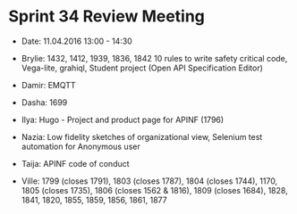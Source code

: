 # Sprint 34 Review Meeting
* Date: 11.04.2016 13:00 - 14:30

* Brylie: 1432, 1412, 1939, 1836, 1842 10 rules to write safety critical code, Vega-lite, grahiql, Student project (Open API Specification Editor)
* Damir: EMQTT
* Dasha: 1699
* Ilya: Hugo - Project and product page for APINF (1796)
* Nazia: Low fidelity sketches of organizational view, Selenium test automation for Anonymous user
* Taija: APINF code of conduct
* Ville: 1799 (closes 1791), 1803 (closes 1787), 1804 (closes 1744), 1170, 1805 (closes 1735), 1806 (closes 1562 & 1816), 1809 (closes 1684), 1828, 1841, 1820, 1855, 1859, 1856, 1861, 1877

